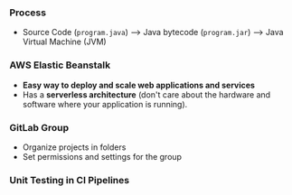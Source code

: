 ### Process

- Source Code (`program.java`) --> Java bytecode (`program.jar`) --> Java Virtual Machine (JVM)

### AWS Elastic Beanstalk

- **Easy way to deploy and scale web applications and services**
- Has a **serverless architecture** (don't care about the hardware and software where your application is running).

### GitLab Group

- Organize projects in folders
- Set permissions and settings for the group

### Unit Testing in CI Pipelines


